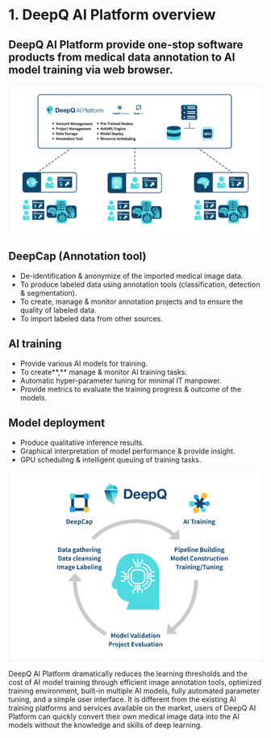 # 1. DeepQ AI Platform overview

## DeepQ AI Platform provide one-stop software products from medical data annotation to AI model training via web browser.

![](../.gitbook/assets/1-000001%20%281%29.png)

## **DeepCap \(Annotation tool\)**

* De-identification & anonymize of the imported medical image data.
* To produce labeled data using annotation tools \(classification, detection & segmentation\).
* To create, manage & monitor annotation projects and to ensure the quality of labeled data.
* To import labeled data from other sources.

## **AI training**

* Provide various AI models for training.
* To create**,** manage & monitor AI training tasks.
* Automatic hyper-parameter tuning for minimal IT manpower.
* Provide metrics to evaluate the training progress & outcome of the models.

## **Model deployment**

* Produce qualitative inference results.
* Graphical interpretation of model performance & provide insight.
* GPU scheduling & intelligent queuing of training tasks.

![](../.gitbook/assets/1-000002.png)

DeepQ AI Platform dramatically reduces the learning thresholds and the cost of AI model training through efficient image annotation tools, optimized training environment, built-in multiple AI models, fully automated parameter tuning, and a simple user interface. It is different from the existing AI training platforms and services available on the market, users of DeepQ AI Platform can quickly convert their own medical image data into the AI models without the knowledge and skills of deep learning.

